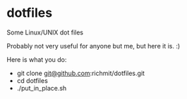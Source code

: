 # dotfiles
Some Linux/UNIX dot files

Probably not very useful for anyone but me, but here it is. :)

Here is what you do:
  * git clone git@github.com:richmit/dotfiles.git
  * cd dotfiles
  * ./put_in_place.sh
